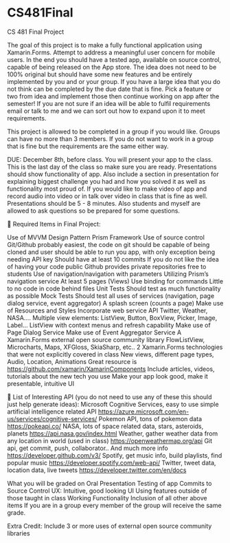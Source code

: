 # CS481Final

CS 481 Final Project 

The goal of this project is to make a fully functional application using Xamarin.Forms. Attempt to address a meaningful user concern for mobile users. In the end you should have a tested app, available on source control, capable of being released on the App store. The idea does not need to be 100% original but should have some new features and be entirely implemented by you and or your group. If you have a large idea that you do not think can be completed by the due date that is fine. Pick a feature or two from idea and implement those then continue working on app after the semester! If you are not sure if an idea will be able to fulfil requirements email or talk to me and we can sort out how to expand upon it to meet requirements.

This project is allowed to be completed in a group if you would like. Groups can have no more than 3 members. If you do not want to work in a group that is fine but the requirements are the same either way. 

DUE: December 8th, before class. You will present your app to the class. This is the last day of the class so make sure you are ready. Presentations should show functionality of app. Also include a section in presentation for explaining biggest challenge you had and how you solved it as well as functionality most proud of. If you would like to make video of app and record audio into video or in talk over video in class that is fine as well. Presentations should be 5 - 8 minutes. Also students and myself are allowed to ask questions so be prepared for some questions.





Required Items in Final Project:

Use of MVVM Design Pattern
Prism Framework
Use of source control
Git/Github probably easiest, the code on git should be capable of being cloned and user should be able to run you app, with only exception being needing API key
Should have at least 10 commits
If you do not like the idea of having your code public Github provides private repositories free to students
Use of navigation/navigation with parameters
Utilizing Prism’s navigation service
At least 5 pages (Views)
Use binding for commands
Little to no code in code behind files
Unit Tests
Should test as much functionality as possible
Mock Tests
Should test all uses of services (navigation, page dialog service, event aggregator)
A splash screen (counts a page)
Make use of Resources and Styles
Incorporate web service API
Twitter, Weather, NASA….
Multiple view elements: ListView, Button, BoxView, Picker, Image, Label…
ListView with context menus and refresh capability
Make use of Page Dialog Service
Make use of Event Aggregator Service
A Xamarin.Forms external open source community library
FlowListView, Microcharts, Maps, XFGloss, SkiaSharp, etc..
2 Xamarin.Forms technologies that were not explicitly covered in class
New views, different page types, Audio, Location, Animations
Great resource is https://github.com/xamarin/XamarinComponents
Include articles, videos, tutorials about the new tech you use
Make your app look good, make it presentable, intuitive UI





List of Interesting API (you do not need to use any of these this should just help generate ideas):
Microsoft Cognitive Services, easy to use simple artificial intelligence related API
https://azure.microsoft.com/en-us/services/cognitive-services/
Pokemon API, tons of pokemon data 
https://pokeapi.co/
NASA, lots of space related data, stars, asteroids, planets 
https://api.nasa.gov/index.html
Weather, gather weather data from any location in world  (used in class)
https://openweathermap.org/api
Git api, get commit, push, collaborator.. And much more info
https://developer.github.com/v3/
Spotify, get music info, build playlists, find popular music
https://developer.spotify.com/web-api/
Twitter, tweet data, location data, live tweets
https://developer.twitter.com/en/docs

What you will be graded on
Oral Presentation 
Testing of app
Commits to Source Control
UX: Intuitive, good looking UI
Using features outside of those taught in class
Working Functionality
Inclusion of all other above items
If you are in a group every member of the group will receive the same grade. 




Extra Credit:
Include 3 or more uses of external open source community libraries


